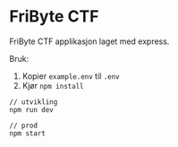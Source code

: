 # FriByte CTF

FriByte CTF applikasjon laget med express.

Bruk:

1. Kopier `example.env` til `.env`
2. Kjør `npm install`

```
// utvikling
npm run dev

// prod
npm start
```

